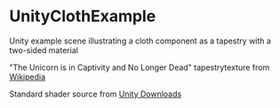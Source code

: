 # UnityClothExample
Unity example scene illustrating a cloth component as a tapestry with a two-sided material

"The Unicorn is in Captivity and No Longer Dead" tapestrytexture from [Wikipedia](https://en.wikipedia.org/wiki/The_Hunt_of_the_Unicorn)

Standard shader source from [Unity Downloads](https://unity3d.com/get-unity/download/archive)
